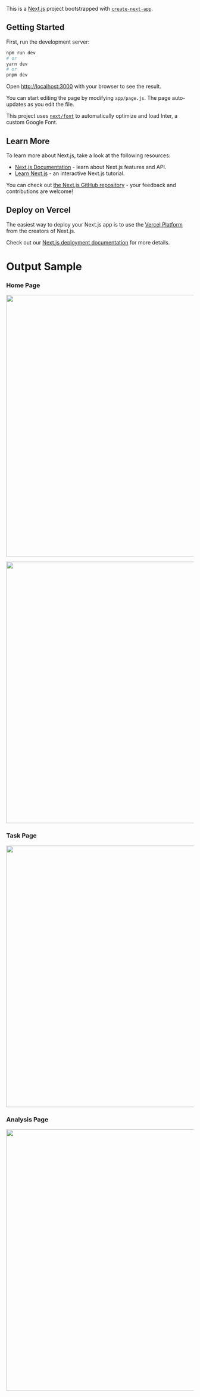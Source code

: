 This is a [Next.js](https://nextjs.org/) project bootstrapped with [`create-next-app`](https://github.com/vercel/next.js/tree/canary/packages/create-next-app).

## Getting Started

First, run the development server:

```bash
npm run dev
# or
yarn dev
# or
pnpm dev
```

Open [http://localhost:3000](http://localhost:3000) with your browser to see the result.

You can start editing the page by modifying `app/page.js`. The page auto-updates as you edit the file.

This project uses [`next/font`](https://nextjs.org/docs/basic-features/font-optimization) to automatically optimize and load Inter, a custom Google Font.

## Learn More

To learn more about Next.js, take a look at the following resources:

- [Next.js Documentation](https://nextjs.org/docs) - learn about Next.js features and API.
- [Learn Next.js](https://nextjs.org/learn) - an interactive Next.js tutorial.

You can check out [the Next.js GitHub repository](https://github.com/vercel/next.js/) - your feedback and contributions are welcome!

## Deploy on Vercel

The easiest way to deploy your Next.js app is to use the [Vercel Platform](https://vercel.com/new?utm_medium=default-template&filter=next.js&utm_source=create-next-app&utm_campaign=create-next-app-readme) from the creators of Next.js.

Check out our [Next.js deployment documentation](https://nextjs.org/docs/deployment) for more details.

<h1>Output Sample</h1>

<h3>Home Page</h3>
<img src="https://github.com/yashhabib01/Pomodoro/assets/75259953/c6be163d-7ec5-49a0-9803-a7b7e0e760b9" width="1100px" height="700px" margin="20px 0px"> </img>




<img src="https://github.com/yashhabib01/Pomodoro/assets/75259953/6c1bac4c-7564-45d2-b502-f8eff6c046a1" width="1100px" height="700px" margin="20px 0px" > </img>



<h3>Task Page</h3>
<img src="https://github.com/yashhabib01/Pomodoro/assets/75259953/506b3b29-5855-40d4-9493-df8a77a6872f" width="1100px" height="700px" margin="20px 0px" > </img>


<h3>Analysis Page</h3>
<img src="https://github.com/yashhabib01/Pomodoro/assets/75259953/b159e7c5-f6ae-4930-8f6f-127901d6c79b" width="1100px" height="700px" margin="20px 0px"> </img>



